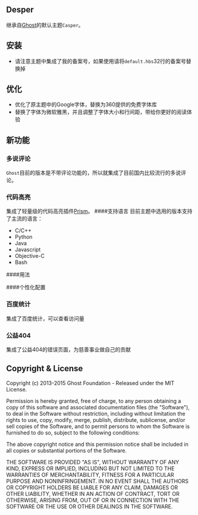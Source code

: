 ## Desper

继承自[Ghost](http://github.com/tryghost/ghost/)的默认主题`Casper`。

## 安装
* 请注意主题中集成了我的备案号，如果使用请将`default.hbs`32行的备案号替换掉

## 优化
* 优化了原主题中的Google字体，替换为360提供的免费字体库
* 替换了字体为微软雅黑，并且调整了字体大小和行间距，带给你更好的阅读体验

## 新功能
### 多说评论
`Ghost`目前的版本是不带评论功能的，所以就集成了目前国内比较流行的多说评论。
### 代码高亮
集成了轻量级的代码高亮插件[Prism](http://prismjs.com)。
####支持语言
目前主题中选用的版本支持了主流的语言：
* C/C++
* Python
* Java
* Javascript
* Objective-C
* Bash

####用法

####个性化配置

### 百度统计
集成了百度统计，可以查看访问量
### 公益404
集成了公益404的错误页面，为慈善事业做自己的贡献

## Copyright & License

Copyright (c) 2013-2015 Ghost Foundation - Released under the MIT License.

Permission is hereby granted, free of charge, to any person obtaining a copy of this software and associated documentation files (the "Software"), to deal in the Software without restriction, including without limitation the rights to use, copy, modify, merge, publish, distribute, sublicense, and/or sell copies of the Software, and to permit persons to whom the Software is furnished to do so, subject to the following conditions:

The above copyright notice and this permission notice shall be included in all copies or substantial portions of the Software.

THE SOFTWARE IS PROVIDED "AS IS", WITHOUT WARRANTY OF ANY KIND, EXPRESS OR IMPLIED, INCLUDING BUT NOT LIMITED TO THE WARRANTIES OF MERCHANTABILITY, FITNESS FOR A PARTICULAR PURPOSE AND
NONINFRINGEMENT. IN NO EVENT SHALL THE AUTHORS OR COPYRIGHT HOLDERS BE LIABLE FOR ANY CLAIM, DAMAGES OR OTHER LIABILITY, WHETHER IN AN ACTION OF CONTRACT, TORT OR OTHERWISE, ARISING FROM, OUT OF OR IN CONNECTION WITH THE SOFTWARE OR THE USE OR OTHER DEALINGS IN THE SOFTWARE.
